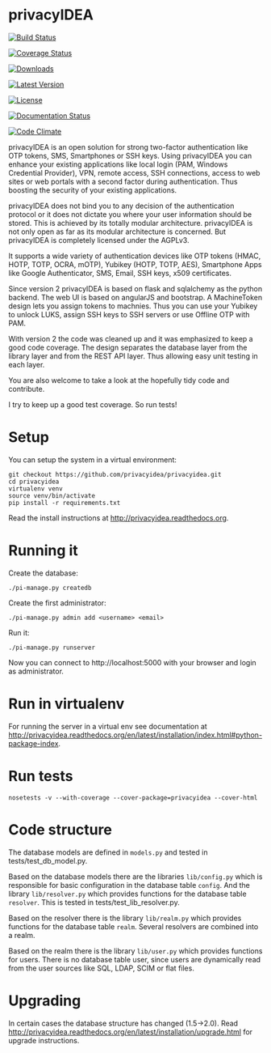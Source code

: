 privacyIDEA
===========

[![Build Status](https://travis-ci.org/privacyidea/privacyidea.svg?branch=master)](https://travis-ci.org/privacyidea/privacyidea)

[![Coverage Status](https://coveralls.io/repos/privacyidea/privacyidea/badge.png?branch=master)](https://coveralls.io/r/privacyidea/privacyidea)

[![Downloads](https://pypip.in/download/privacyidea/badge.svg)](https://pypi.python.org/pypi/privacyidea/)

[![Latest Version](https://pypip.in/version/privacyidea/badge.svg)](https://pypi.python.org/pypi/privacyidea/)

[![License](https://pypip.in/license/privacyidea/badge.svg)](https://pypi.python.org/pypi/privacyidea/)

[![Documentation Status](https://readthedocs.org/projects/privacyidea/badge/?version=latest)](http://privacyidea.readthedocs.org/en/latest/)

[![Code Climate](https://codeclimate.com/github/privacyidea/privacyidea/badges/gpa.svg)](https://codeclimate.com/github/privacyidea/privacyidea)



privacyIDEA is an open solution for strong two-factor authentication like 
OTP tokens, SMS, Smartphones or SSH keys.
Using privacyIDEA you can enhance your existing applications like local login 
(PAM, Windows Credential Provider), 
VPN, remote access, SSH connections, access to web sites or web portals with 
a second factor during authentication. Thus boosting the security of your 
existing applications.

privacyIDEA does not bind you to any decision of the authentication
protocol or it does not dictate you where your user information should be
stored. This is achieved by its totally modular architecture.
privacyIDEA is not only open as far as its modular architecture is
concerned. But privacyIDEA is completely licensed under the AGPLv3.

It supports a wide variety of authentication devices like OTP tokens 
(HMAC, HOTP, TOTP, OCRA, mOTP), Yubikey (HOTP, TOTP, AES), Smartphone
Apps like Google Authenticator, SMS, Email, SSH keys, x509 certificates.

Since version 2 privacyIDEA is based on flask and sqlalchemy as the python backend. The
web UI is based on angularJS and bootstrap.
A MachineToken design lets you assign tokens to machnies. Thus you can use
your Yubikey to unlock LUKS, assign SSH keys to SSH servers or use Offline OTP with PAM.

With version 2 the code was cleaned up and it was emphasized to keep a good
code coverage. The design separates the database layer from the library layer
and from the REST API layer. Thus allowing easy unit testing in each layer.

You are also welcome to take a look at the hopefully tidy code and contribute.

I try to keep up a good test coverage. So run tests!

Setup
=====

You can setup the system in a virtual environment:
    
    git checkout https://github.com/privacyidea/privacyidea.git
    cd privacyidea
    virtualenv venv
    source venv/bin/activate
    pip install -r requirements.txt

Read the install instructions at http://privacyidea.readthedocs.org.

Running it
==========

Create the database:

    ./pi-manage.py createdb

Create the first administrator:

    ./pi-manage.py admin add <username> <email>

Run it:

    ./pi-manage.py runserver

Now you can connect to http://localhost:5000 with your browser and login as administrator.

Run in virtualenv
=================

For running the server in a virtual env see documentation at
http://privacyidea.readthedocs.org/en/latest/installation/index.html#python-package-index.

Run tests
=========

    nosetests -v --with-coverage --cover-package=privacyidea --cover-html

Code structure
==============

The database models are defined in ``models.py`` and tested in tests/test_db_model.py.

Based on the database models there are the libraries ``lib/config.py`` which is
responsible for basic configuration in the database table ``config``.
And the library ``lib/resolver.py`` which provides functions for the database
table ``resolver``. This is tested in tests/test_lib_resolver.py.

Based on the resolver there is the library ``lib/realm.py`` which provides functions
for the database table ``realm``. Several resolvers are combined into a realm.

Based on the realm there is the library ``lib/user.py`` which provides functions 
for users. There is no database table user, since users are dynamically read from
the user sources like SQL, LDAP, SCIM or flat files.

Upgrading
=========
In certain cases the database structure has changed (1.5->2.0).
Read http://privacyidea.readthedocs.org/en/latest/installation/upgrade.html 
for upgrade instructions.
